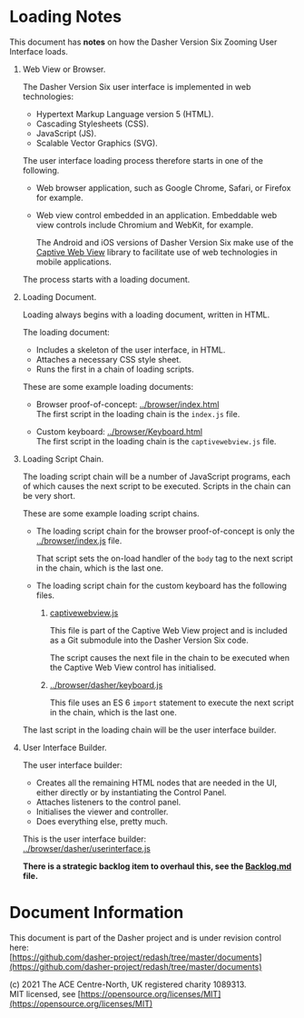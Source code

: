 # Loading Notes
This document has **notes** on how the Dasher Version Six Zooming User Interface
loads.

1.  Web View or Browser.

    The Dasher Version Six user interface is implemented in web technologies:

    -   Hypertext Markup Language version 5 (HTML).
    -   Cascading Stylesheets (CSS).
    -   JavaScript (JS).
    -   Scalable Vector Graphics (SVG).

    The user interface loading process therefore starts in one of the following.
    
    -   Web browser application, such as Google Chrome, Safari, or Firefox for
        example.

    -   Web view control embedded in an application. Embeddable web view
        controls include Chromium and WebKit, for example.
    
        The Android and iOS versions of Dasher Version Six make use of the
        [Captive Web View](https://github.com/vmware/captive-web-view/) library
        to facilitate use of web technologies in mobile applications.
    
    The process starts with a loading document.

2.  Loading Document.

    Loading always begins with a loading document, written in HTML.

    The loading document:

    -   Includes a skeleton of the user interface, in HTML.
    -   Attaches a necessary CSS style sheet.
    -   Runs the first in a chain of loading scripts.

    These are some example loading documents:

    -   Browser proof-of-concept:
        [../browser/index.html](../browser/index.html)  
        The first script in the loading chain is the `index.js` file.

    -   Custom keyboard:
        [../browser/Keyboard.html](../browser/Keyboard.html)  
        The first script in the loading chain is the `captivewebview.js` file.

3.  Loading Script Chain.

    The loading script chain will be a number of JavaScript programs, each of
    which causes the next script to be executed. Scripts in the chain can be
    very short.

    These are some example loading script chains.

    -   The loading script chain for the browser proof-of-concept is only the
        [../browser/index.js](../browser/index.js) file.
    
        That script sets the on-load handler of the `body` tag to the next
        script in the chain, which is the last one.

    -   The loading script chain for the custom keyboard has the following
        files.

        1.  [captivewebview.js](https://github.com/vmware/captive-web-view/blob/main/Sources/CaptiveWebView/Resources/library/captivewebview.js)

            This file is part of the Captive Web View project and is included as
            a Git submodule into the Dasher Version Six code.

            The script causes the next file in the chain to be executed when the
            Captive Web View control has initialised.
        
        2.  [../browser/dasher/keyboard.js](../browser/dasher/keyboard.js)

            This file uses an ES 6 `import` statement to execute the next script
            in the chain, which is the last one.

    The last script in the loading chain will be the user interface builder.

4.  User Interface Builder.

    The user interface builder:

    -   Creates all the remaining HTML nodes that are needed in the UI, either
        directly or by instantiating the Control Panel.
    -   Attaches listeners to the control panel.
    -   Initialises the viewer and controller.
    -   Does everything else, pretty much.

    This is the user interface builder:  
    [../browser/dasher/userinterface.js](../browser/dasher/userinterface.js)

    **There is a strategic backlog item to overhaul this, see the
    [Backlog.md](Backlog.md) file.**

# Document Information
This document is part of the Dasher project and is under revision control here:  
[https://github.com/dasher-project/redash/tree/master/documents](https://github.com/dasher-project/redash/tree/master/documents)

(c) 2021 The ACE Centre-North, UK registered charity 1089313.  
MIT licensed, see [https://opensource.org/licenses/MIT](https://opensource.org/licenses/MIT)
